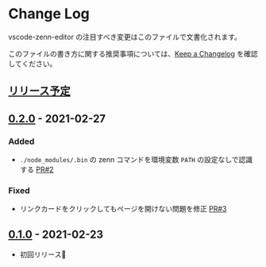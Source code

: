 # Change Log

vscode-zenn-editor の注目すべき変更はこのファイルで文書化されます。

このファイルの書き方に関する推奨事項については、[Keep a Changelog](http://keepachangelog.com/) を確認してください。

## [リリース予定]

[リリース予定]: https://github.com/negokaz/vscode-zenn-editor/compare/v0.2.0...HEAD

## [0.2.0] - 2021-02-27

[0.2.0]: https://github.com/negokaz/vscode-zenn-editor/compare/v0.1.0...v0.2.0

### Added

- `./node_modules/.bin` の zenn コマンドを環境変数 `PATH` の設定なしで認識する [PR#2](https://github.com/negokaz/vscode-zenn-editor/pull/2)

### Fixed

- リンクカードをクリックしてもページを開けない問題を修正 [PR#3](https://github.com/negokaz/vscode-zenn-editor/pull/3)

## [0.1.0] - 2021-02-23

[0.1.0]: https://github.com/negokaz/vscode-zenn-editor/compare/v0.0.0...v0.1.0

- 初回リリース🚀
